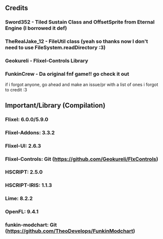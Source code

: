 
## Credits
### Sword352 - Tiled Sustain Class and OffsetSprite from Eternal Engine (I borrowed it def)
### TheRealJake_12 - FileUtil class (yeah so thanks now I don't need to use FileSystem.readDirectory :3)
### Geokureli - Flixel-Controls Library
### FunkinCrew - Da original fnf game!! go check it out

if i forgot anyone, go ahead and make an issue/pr with a list of ones i forgot to credit :3



## Important/Library (Compilation)
### Flixel: 6.0.0/5.9.0
### Flixel-Addons: 3.3.2
### Flixel-UI: 2.6.3
### Flixel-Controls: Git (https://github.com/Geokureli/FlxControls)
### HSCRIPT: 2.5.0
### HSCRIPT-IRIS: 1.1.3
### Lime: 8.2.2
### OpenFL: 9.4.1
### funkin-modchart: Git (https://github.com/TheoDevelops/FunkinModchart)


